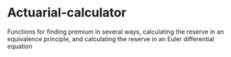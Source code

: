 # Actuarial-calculator
Functions for finding premium in several ways, calculating the reserve in an equivalence principle, and calculating the reserve in an Euler differential equation
